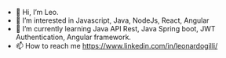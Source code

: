 - 👋 Hi, I’m Leo.
- 👀 I’m interested in Javascript, Java, NodeJs, React, Angular 
- 🌱 I’m currently learning Java API Rest, Java Spring boot, JWT Authentication, Angular framework.
- 📫 How to reach me https://www.linkedin.com/in/leonardogilli/
